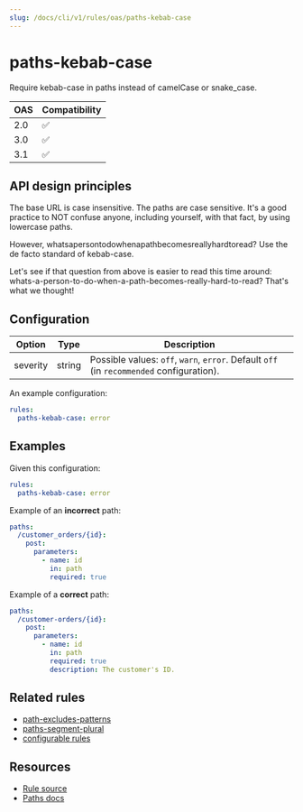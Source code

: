 ```yaml
---
slug: /docs/cli/v1/rules/oas/paths-kebab-case
---
```


# paths-kebab-case

Require kebab-case in paths instead of camelCase or snake_case.

| OAS | Compatibility |
| --- | ------------- |
| 2.0 | ✅            |
| 3.0 | ✅            |
| 3.1 | ✅            |

## API design principles

The base URL is case insensitive.
The paths are case sensitive.
It's a good practice to NOT confuse anyone, including yourself, with that fact, by using lowercase paths.

However, whatsapersontodowhenapathbecomesreallyhardtoread?
Use the de facto standard of kebab-case.

Let's see if that question from above is easier to read this time around: whats-a-person-to-do-when-a-path-becomes-really-hard-to-read?
That's what we thought!

## Configuration

| Option   | Type   | Description                                                                              |
| -------- | ------ | ---------------------------------------------------------------------------------------- |
| severity | string | Possible values: `off`, `warn`, `error`. Default `off` (in `recommended` configuration). |

An example configuration:

```yaml
rules:
  paths-kebab-case: error
```

## Examples

Given this configuration:

```yaml
rules:
  paths-kebab-case: error
```

Example of an **incorrect** path:

```yaml
paths:
  /customer_orders/{id}:
    post:
      parameters:
        - name: id
          in: path
          required: true
```

Example of a **correct** path:

```yaml
paths:
  /customer-orders/{id}:
    post:
      parameters:
        - name: id
          in: path
          required: true
          description: The customer's ID.
```

## Related rules

- [path-excludes-patterns](./path-excludes-patterns.md)
- [paths-segment-plural](./path-segment-plural.md)
- [configurable rules](../configurable-rules.md)

## Resources

- [Rule source](https://github.com/Redocly/redocly-cli/blob/main/packages/core/src/rules/common/paths-kebab-case.ts)
- [Paths docs](https://redocly.com/docs/openapi-visual-reference/paths/)
